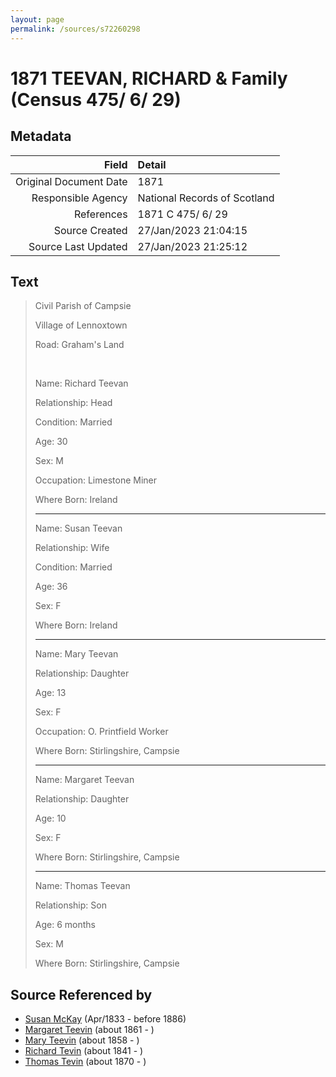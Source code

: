 ```yaml
---
layout: page
permalink: /sources/s72260298
---
```


# 1871 TEEVAN, RICHARD & Family (Census 475/ 6/ 29)

## Metadata
Field | Detail
---:|:---
Original Document Date | 1871
Responsible Agency | National Records of Scotland
References | 1871 C 475/ 6/ 29
Source Created | 27/Jan/2023 21:04:15
Source Last Updated | 27/Jan/2023 21:25:12

## Text

> Civil Parish of Campsie
>
> Village of Lennoxtown
>
> Road: Graham's Land
>
> <br/>
>
> Name: Richard Teevan
>
> Relationship: Head
>
> Condition: Married
>
> Age: 30
>
> Sex: M
>
> Occupation: Limestone Miner
>
> Where Born: Ireland
>
> ---
>
> Name: Susan Teevan
>
> Relationship: Wife
>
> Condition: Married
>
> Age: 36
>
> Sex: F
>
> Where Born: Ireland
>
> ---
>
> Name: Mary Teevan
>
> Relationship: Daughter
>
> Age: 13
>
> Sex: F
>
> Occupation: O. Printfield Worker
>
> Where Born: Stirlingshire, Campsie
>
> ---
>
> Name: Margaret Teevan
>
> Relationship: Daughter
>
> Age: 10
>
> Sex: F
>
> Where Born: Stirlingshire, Campsie
>
> ---
>
> Name: Thomas Teevan
>
> Relationship: Son
>
> Age: 6 months
>
> Sex: M
>
> Where Born: Stirlingshire, Campsie
>

## Source Referenced by

* [Susan McKay](../people/@29671874@-susan-mckay-b1833-4-d1886.md) (Apr/1833 - before 1886)
* [Margaret Teevin](../people/@7753096@-margaret-teevin-b1861-d.md) (about 1861 - )
* [Mary Teevin](../people/@39463713@-mary-teevin-b1858-d.md) (about 1858 - )
* [Richard Tevin](../people/@65007133@-richard-tevin-b1841-d.md) (about 1841 - )
* [Thomas Tevin](../people/@81418416@-thomas-tevin-b1870-d.md) (about 1870 - )
